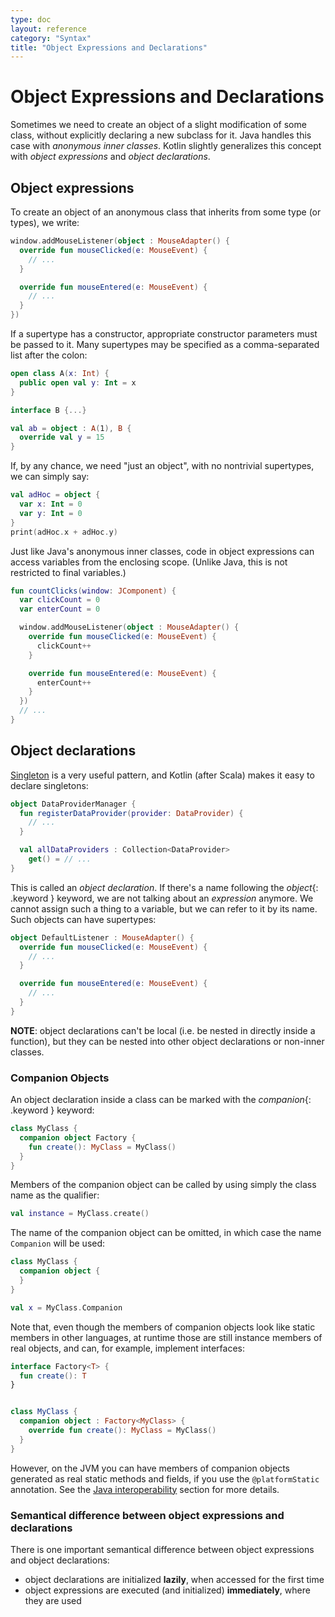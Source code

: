 ```yaml
---
type: doc
layout: reference
category: "Syntax"
title: "Object Expressions and Declarations"
---
```


# Object Expressions and Declarations

Sometimes we need to create an object of a slight modification of some class, without explicitly declaring a new subclass for it.
Java handles this case with *anonymous inner classes*.
Kotlin slightly generalizes this concept with *object expressions* and *object declarations*.

## Object expressions

To create an object of an anonymous class that inherits from some type (or types), we write:

``` kotlin
window.addMouseListener(object : MouseAdapter() {
  override fun mouseClicked(e: MouseEvent) {
    // ...
  }

  override fun mouseEntered(e: MouseEvent) {
    // ...
  }
})
```

If a supertype has a constructor, appropriate constructor parameters must be passed to it.
Many supertypes may be specified as a comma-separated list after the colon:


``` kotlin
open class A(x: Int) {
  public open val y: Int = x
}

interface B {...}

val ab = object : A(1), B {
  override val y = 15
}
```

If, by any chance, we need "just an object", with no nontrivial supertypes, we can simply say:

``` kotlin
val adHoc = object {
  var x: Int = 0
  var y: Int = 0
}
print(adHoc.x + adHoc.y)
```

Just like Java's anonymous inner classes, code in object expressions can access variables from the enclosing scope.
(Unlike Java, this is not restricted to final variables.)

``` kotlin
fun countClicks(window: JComponent) {
  var clickCount = 0
  var enterCount = 0

  window.addMouseListener(object : MouseAdapter() {
    override fun mouseClicked(e: MouseEvent) {
      clickCount++
    }

    override fun mouseEntered(e: MouseEvent) {
      enterCount++
    }
  })
  // ...
}
```

## Object declarations

[Singleton](http://en.wikipedia.org/wiki/Singleton_pattern) is a very useful pattern, and Kotlin (after Scala) makes it easy to declare singletons:

``` kotlin
object DataProviderManager {
  fun registerDataProvider(provider: DataProvider) {
    // ...
  }

  val allDataProviders : Collection<DataProvider>
    get() = // ...
}
```

This is called an *object declaration*. If there's a name following the *object*{: .keyword } keyword, we are not talking about an _expression_ anymore.
We cannot assign such a thing to a variable, but we can refer to it by its name. Such objects can have supertypes:

``` kotlin
object DefaultListener : MouseAdapter() {
  override fun mouseClicked(e: MouseEvent) {
    // ...
  }

  override fun mouseEntered(e: MouseEvent) {
    // ...
  }
}
```

**NOTE**: object declarations can't be local (i.e. be nested in directly inside a function), but they can be nested into other object declarations or non-inner classes.


### Companion Objects

An object declaration inside a class can be marked with the *companion*{: .keyword } keyword:

``` kotlin
class MyClass {
  companion object Factory {
    fun create(): MyClass = MyClass()
  }
}
```

Members of the companion object can be called by using simply the class name as the qualifier:

``` kotlin
val instance = MyClass.create()
```

The name of the companion object can be omitted, in which case the name `Companion` will be used:

``` kotlin
class MyClass {
  companion object {
  }
}

val x = MyClass.Companion
```

Note that, even though the members of companion objects look like static members in other languages, at runtime those
are still instance members of real objects, and can, for example, implement interfaces:

``` kotlin
interface Factory<T> {
  fun create(): T
}


class MyClass {
  companion object : Factory<MyClass> {
    override fun create(): MyClass = MyClass()
  }
}
```

However, on the JVM you can have members of companion objects generated as real static methods and fields, if you use
the `@platformStatic` annotation. See the [Java interoperability](java-interop.html#static-methods-and-fields) section
for more details.


### Semantical difference between object expressions and declarations

There is one important semantical difference between object expressions and object declarations:

* object declarations are initialized **lazily**, when accessed for the first time
* object expressions are executed (and initialized) **immediately**, where they are used


